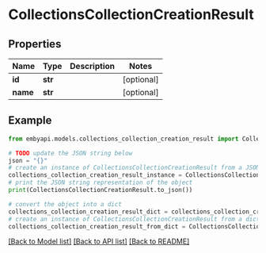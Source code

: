 # CollectionsCollectionCreationResult


## Properties

Name | Type | Description | Notes
------------ | ------------- | ------------- | -------------
**id** | **str** |  | [optional] 
**name** | **str** |  | [optional] 

## Example

```python
from embyapi.models.collections_collection_creation_result import CollectionsCollectionCreationResult

# TODO update the JSON string below
json = "{}"
# create an instance of CollectionsCollectionCreationResult from a JSON string
collections_collection_creation_result_instance = CollectionsCollectionCreationResult.from_json(json)
# print the JSON string representation of the object
print(CollectionsCollectionCreationResult.to_json())

# convert the object into a dict
collections_collection_creation_result_dict = collections_collection_creation_result_instance.to_dict()
# create an instance of CollectionsCollectionCreationResult from a dict
collections_collection_creation_result_from_dict = CollectionsCollectionCreationResult.from_dict(collections_collection_creation_result_dict)
```
[[Back to Model list]](../README.md#documentation-for-models) [[Back to API list]](../README.md#documentation-for-api-endpoints) [[Back to README]](../README.md)


